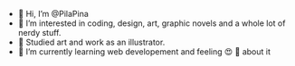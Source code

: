 - 👋 Hi, I’m @PilaPina
- 👀 I’m interested in coding, design, art, graphic novels and a whole lot of nerdy stuff. 
- :dragon: Studied art and work as an illustrator. 
- 🌱 I’m currently learning web developement and feeling :heart_eyes: :metal: about it

<!---
PilaPina/PilaPina is a ✨ special ✨ repository because its `README.md` (this file) appears on your GitHub profile.
You can click the Preview link to take a look at your changes.
--->
